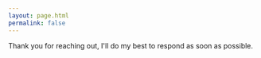 ```yaml
---
layout: page.html
permalink: false
---
```


Thank you for reaching out, I'll do my best to respond as soon as possible.